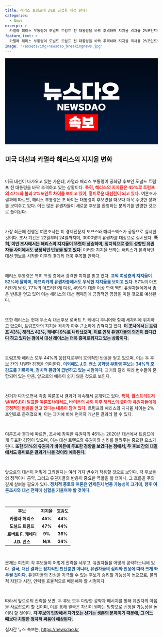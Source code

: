```yaml
---
title: 해리스 트럼프에 2%로 근접한 대선 판세!
categories:
  - News
excerpt: >
  카멀라 해리스 부통령이 도널드 트럼프 전 대통령을 바짝 추격하며 지지율 격차를 2%포인트로 좁혔다. 중도 성향 유권자와 주요 표밭에서의 우세가 긍정적인 신호로, 대선 판세가 급변하고 있다!
feature_text: >
  카멀라 해리스 부통령이 도널드 트럼프 전 대통령을 바짝 추격하며 지지율 격차를 2%포인트로 좁혔다. 중도 성향 유권자와 주요 표밭에서의 우세가 긍정적인 신호로, 대선 판세가 급변하고 있다!
image: '/assets/img/newsdao_breakingnews.jpg'
---
```


<p><img src="/assets/img/newsdao_breakingnews.jpg" alt="pcversion 속보" /></p>

<h2 data-ke-size="size26">미국 대선과 카멀라 해리스의 지지율 변화</h2>

<p data-ke-size="size16">&nbsp;</p>  

<p>미국 대선이 다가오고 있는 가운데, 카멀라 해리스 부통령이 공화당 후보인 도널드 트럼프 전 대통령을 바짝 추격하고 있는 상황이다. <b><span style="color: #ee2323;">특히, 해리스의 지지율은 45%로 트럼프의 47%와 불과 2%포인트 차이를 보이고 있어, 흥미로운 대선전이 되고 있다.</span></b> 여론조사 결과에 따르면, 해리스 부통령은 조 바이든 대통령이 후보였을 때보다 더욱 뚜렷한 성과를 보여주고 있다. 이는 많은 유권자들이 새로운 후보를 환영하는 분위기를 반영한 것으로 풀이된다.</p>

<p data-ke-size="size16">&nbsp;</p>  

<p>가장 최근에 진행된 여론조사는 미 경제전문지 포브스와 해리스엑스가 공동으로 실시한 것이다. 조사 기간은 22일부터 24일까지며, 3000명의 유권자를 대상으로 실시됐다. <b><span style="background-color: #21538527;">특히, 이번 조사에서는 해리스의 지지율이 뚜렷이 상승하며, 정치적으로 중도 성향인 유권자들 사이에서도 긍정적인 반응을 얻고 있다.</span></b> 이러한 지지율 변화는 해리스가 본격적인 대선 행보를 시작한 이후의 결과라 더욱 주목할 만하다.</p>

<p data-ke-size="size16">&nbsp;</p>  

<p>해리스 부통령은 특히 특정 층에서 강력한 지지를 받고 있다. <b><span style="color: #1a5490;">교외 여성층의 지지율이 52%에 달하며, 아프리카계 유권자층에서도 우세한 지지율을 보이고 있다.</span></b> 57%의 아프리카계 남성, 77%의 아프리카계 여성, 49%의 대졸 이상 학력 백인 유권자들에게서 좋은 반응을 얻고 있어 이는 해리스의 대선 캠페인에 긍정적인 영향을 미칠 것으로 예상된다.</p>

<p data-ke-size="size16">&nbsp;</p>  

<p>또한 해리스는 현재 무소속 대선후보 로버트 F. 케네디 주니어와 함께 세자리에 위치하고 있으며, 트럼프와의 지지율 격차가 아주 근소하게 좁혀지고 있다. <b><span style="background-color: #21538527;">이 조사에서는 트럼프 43%, 해리스 42%, 케네디 9%로 나타났으며, 이로 인해 유권자들의 의견이 왔다갔다 하고 있다는 점에서 대선 레이스는 더욱 흥미로워지고 있는 상황이다.</span></b></p>

<p data-ke-size="size16">&nbsp;</p>  

<p>트럼프와 해리스 모두 44%의 응답자로부터 호의적인 반응을 얻고 있으며, 이는 두 후보 간의 치열한 경쟁을 의미한다. <b><span style="color: #1a5490;">이외에도 J.D. 밴스 공화당 부통령 후보는 34%의 호감도를 기록하며, 정치적 환경이 급변하고 있는 시점이다.</span></b> 과거와 달리 여러 변수들이 혼합되어 있는 만큼, 앞으로의 예측이 쉽지 않을 것으로 보인다.</p>

<p data-ke-size="size16">&nbsp;</p>  

<p>선거가 다가오면서 각종 여론조사 결과가 계속해서 공개되고 있다. <b><span style="color: #ee2323;">특히, 월스트리트저널(WSJ)이 발표한 여론조사에서도, 바이든의 사퇴 이후 해리스의 출마가 유권자들에게 긍정적인 반응을 얻고 있다는 내용이 담겨 있다.</span></b> 트럼프와 해리스의 지지율 차이는 2%포인트로 좁혀졌으며, 이는 과거에 비해 현저히 개선된 결과라 할 수 있다.</p>

<p data-ke-size="size16">&nbsp;</p>  

<p>여론조사 결과에 따르면, 조사에 참여한 유권자의 46%는 2020년 대선에서 트럼프에게 투표한 경험이 있으며, 이는 대선 트렌드와 유권자의 심리를 알려주는 중요한 요소가 된다. <b><span style="background-color: #21538527;">또한 51%의 유권자가 바이든에 투표한 경향을 보였다는 점에서, 두 후보 간의 대결에서도 흥미로운 결과가 나올 것이라 예측된다.</span></b> </p>

<p data-ke-size="size16">&nbsp;</p>  

<p>앞으로의 대선이 어떻게 그려질지는 여러 가지 변수가 작용할 것으로 보인다. 각 후보들의 정책이나 공약, 그리고 유권자들의 반응이 중요한 역할을 할 터이니, 그 흐름을 주의 깊게 살펴볼 필요가 있다. <b><span style="color: #1a5490;">정치적 풍토와 여론은 언제든지 변동 가능성이 크기에, 향후 여론조사와 대선 전략에 심혈을 기울여야 할 것이다.</span></b></p>

<p data-ke-size="size16">&nbsp;</p>  

<table style="width: 100%; border-collapse: collapse;">
<tr>
<td style="text-align: center; height: 17px;"><b>후보</b></td>
<td style="text-align: center; height: 17px;"><b>지지율</b></td>
<td style="text-align: center; height: 17px;"><b>호감도</b></td>
</tr>
<tr>
<td style="text-align: center; height: 17px;"><b>카멀라 해리스</b></td>
<td style="text-align: center; height: 17px;"><b>45%</b></td>
<td style="text-align: center; height: 17px;"><b>44%</b></td>
</tr>
<tr>
<td style="text-align: center; height: 17px;"><b>도널드 트럼프</b></td>
<td style="text-align: center; height: 17px;"><b>47%</b></td>
<td style="text-align: center; height: 17px;"><b>44%</b></td>
</tr>
<tr>
<td style="text-align: center; height: 17px;"><b>로버트 F. 케네디</b></td>
<td style="text-align: center; height: 17px;"><b>9%</b></td>
<td style="text-align: center; height: 17px;"><b>36%</b></td>
</tr>
<tr>
<td style="text-align: center; height: 17px;"><b>J.D. 밴스</b></td>
<td style="text-align: center; height: 17px;"><b>N/A</b></td>
<td style="text-align: center; height: 17px;"><b>34%</b></td>
</tr>
</table>

<p data-ke-size="size16">&nbsp;</p>  

<p>문제는 여전히 각 후보들이 어떻게 전략을 세우고, 유권자들을 어떻게 공략하느냐에 있다. <b><span style="color: #1a5490;">결국, 대선 결과는 정치적인 판단뿐만 아니라, 유권자들의 심리와 반응에 따라 크게 좌우될 것이다.</span></b> 유권자들의 진심을 자극할 수 있는 후보가 승리할 가능성이 높으므로, 물리적 자원과 시간, 인력을 효율적으로 배분해야 할 시점이다. </p>

<p data-ke-size="size16">&nbsp;</p>  

<p>따라서 앞으로의 전략을 보면, 두 후보 모두 다양한 공약과 메시지를 통해 유권자의 마음을 사로잡으려 할 것이며, 이를 통해 결국은 자신이 원하는 방향으로 선정될 가능성을 높이려 할 것이다. <b><span style="background-color: #21538527;">각 후보의 입장에서 다가오는 선거는 생존의 문제이기 때문에, 그 어느 때보다 치열한 정치적 싸움이 예상된다.</span></b> </p>
실시간 뉴스 속보는, <a href="https://newsdao.kr" rel="dofollow">https://newsdao.kr</a>



